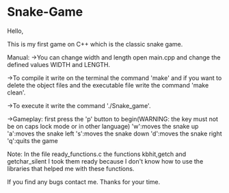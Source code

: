 # Snake-Game

Hello,

This is my first game on C++ which is the classic snake game.

Manual:
  ->You can change width and length open main.cpp and change
  the defined values WIDTH and LENGTH.
  
  ->To compile it write on the terminal the command 'make' 
  and if you want to delete the object files and the 
  executable file write the command 'make clean'.
  
  ->To execute it write the command './Snake_game'.
  
  ->Gameplay: first press the 'p' button to begin(WARNING:
  the key must not be on caps lock mode or in other language)
  'w':moves the snake up
  'a':moves the snake left
  's':moves the snake down
  'd':moves the snake right
  'q':quits the game
  
Note: In the file ready_functions.c the functions kbhit,getch and
  getchar_silent I took them ready because I don't know how to use
  the libraries that helped me with these functions.
  
  If you find any bugs contact me. Thanks for your time.
  

